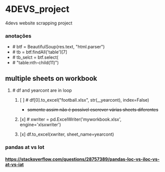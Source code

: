 # 4DEVS_project

4devs website scrapping project

### anotações

-   \# btf = BeautifulSoup(res.text, "html.parser")
-   \# tb = btf.findAll('table')[7]
-   \# tb_selct = btf.select(
-   \# "table:nth-child(11)")

## multiple sheets on workbook

1. \# df and yearcont are in loop

    1. [ ] \# df[0].to_excel("football.xlsx", str(\_\_yearcont), index=False)

        - ~~somente assim não é possível escrever várias sheets diferentes~~

    1. [x] \# xwriter = pd.ExcelWriter('myworkbook.xlsx', engine='xlsxwriter')
    1. [x] df.to_excel(xwriter, sheet_name=yearcont)

### **pandas** at vs lot

#### https://stackoverflow.com/questions/28757389/pandas-loc-vs-iloc-vs-at-vs-iat
